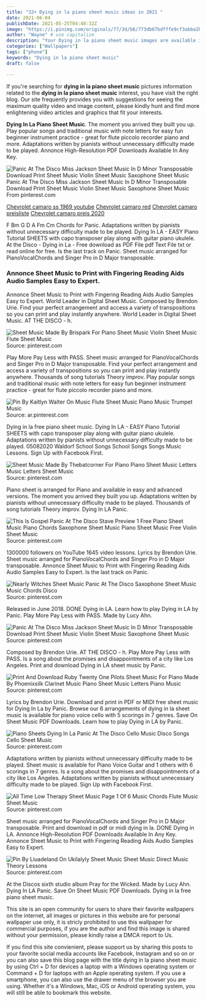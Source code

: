 ```yaml
---
title: "32+ Dying in la piano sheet music ideas in 2021 "
date: 2021-06-04
publishDate: 2021-05-25T04:48:32Z
image: "https://i.pinimg.com/originals/77/3d/b6/773db67bdfffe9cf3abba2b4e2546d0e.png"
author: "Wayne" # use capitalize
description: "Your Dying in la piano sheet music images are available in this site. Dying in la piano sheet music are a topic that is being searched for and liked by netizens today. You can Find and Download the Dying in la piano sheet music files here. Find and Download all free photos."
categories: ["Wallpapers"]
tags: ["phone"]
keywords: "Dying in la piano sheet music"
draft: false

---
```


If you're searching for **dying in la piano sheet music** pictures information related to the **dying in la piano sheet music** interest, you have visit the right  blog.  Our site frequently  provides you with  suggestions  for seeing  the maximum  quality video and image  content, please kindly hunt and find more enlightening video articles and graphics  that fit your interests.

**Dying In La Piano Sheet Music**. The moment you arrived they built you up. Play popular songs and traditional music with note letters for easy fun beginner instrument practice - great for flute piccolo recorder piano and more. Adaptations written by pianists without unnecessary difficulty made to be played. Annonce High-Resolution PDF Downloads Available In Any Key.

![Panic At The Disco Miss Jackson Sheet Music In D Minor Transposable Download Print Sheet Music Violin Sheet Music Saxophone Sheet Music](https://i.pinimg.com/originals/f0/f0/a2/f0f0a232d7aafdb321c4eef4e5d480b4.gif "Panic At The Disco Miss Jackson Sheet Music In D Minor Transposable Download Print Sheet Music Violin Sheet Music Saxophone Sheet Music")
Panic At The Disco Miss Jackson Sheet Music In D Minor Transposable Download Print Sheet Music Violin Sheet Music Saxophone Sheet Music From pinterest.com

[Chevrolet camaro ss 1969 youtube](/chevrolet-camaro-ss-1969-youtube/)
[Chevrolet camaro red](/chevrolet-camaro-red/)
[Chevrolet camaro preisliste](/chevrolet-camaro-preisliste/)
[Chevrolet camaro preis 2020](/chevrolet-camaro-preis-2020/)

F Bm G D A Fm Cm Chords for Panic. Adaptations written by pianists without unnecessary difficulty made to be played. Dying In LA - EASY Piano Tutorial SHEETS with capo transposer play along with guitar piano ukulele. At the Disco - Dying in La - Free download as PDF File pdf Text File txt or read online for free. Is the last track on Panic. Sheet music arranged for PianoVocalChords and Singer Pro in D Major transposable.

### Annonce Sheet Music to Print with Fingering Reading Aids Audio Samples Easy to Expert.

Annonce Sheet Music to Print with Fingering Reading Aids Audio Samples Easy to Expert. World Leader in Digital Sheet Music. Composed by Brendon Urie. Find your perfect arrangement and access a variety of transpositions so you can print and play instantly anywhere. World Leader in Digital Sheet Music. AT THE DISCO - h.


![Sheet Music Made By Brispark For Piano Sheet Music Violin Sheet Music Flute Sheet Music](https://i.pinimg.com/originals/67/c6/e5/67c6e56b200fe43d6eb65e214392f60d.png "Sheet Music Made By Brispark For Piano Sheet Music Violin Sheet Music Flute Sheet Music")
Source: pinterest.com

Play More Pay Less with PASS. Sheet music arranged for PianoVocalChords and Singer Pro in D Major transposable. Find your perfect arrangement and access a variety of transpositions so you can print and play instantly anywhere. Thousands of song tutorials Theory improv. Play popular songs and traditional music with note letters for easy fun beginner instrument practice - great for flute piccolo recorder piano and more.

![Pin By Kaitlyn Walter On Music Flute Sheet Music Piano Music Trumpet Music](https://i.pinimg.com/originals/56/56/79/565679c07ecf565d4d927030b70d9b4b.jpg "Pin By Kaitlyn Walter On Music Flute Sheet Music Piano Music Trumpet Music")
Source: ar.pinterest.com

Dying in la free piano sheet music. Dying In LA - EASY Piano Tutorial SHEETS with capo transposer play along with guitar piano ukulele. Adaptations written by pianists without unnecessary difficulty made to be played. 05082020 Waldorf School Songs School Songs Songs Music Lessons. Sign Up with Facebook First.

![Sheet Music Made By Thebatcorner For Piano Piano Sheet Music Letters Music Letters Sheet Music](https://i.pinimg.com/originals/b5/7a/3a/b57a3a4d7f5314ce5d88d678680635e0.png "Sheet Music Made By Thebatcorner For Piano Piano Sheet Music Letters Music Letters Sheet Music")
Source: pinterest.com

Piano sheet is arranged for Piano and available in easy and advanced versions. The moment you arrived they built you up. Adaptations written by pianists without unnecessary difficulty made to be played. Thousands of song tutorials Theory improv. Dying In LA Panic.

![This Is Gospel Panic At The Disco Stave Preview 1 Free Piano Sheet Music Piano Chords Saxophone Sheet Music Piano Sheet Music Free Violin Sheet Music](https://i.pinimg.com/originals/09/9e/1a/099e1acb727e6cbc69cb0c4f56a0129f.png "This Is Gospel Panic At The Disco Stave Preview 1 Free Piano Sheet Music Piano Chords Saxophone Sheet Music Piano Sheet Music Free Violin Sheet Music")
Source: pinterest.com

1300000 followers on YouTube 1645 video lessons. Lyrics by Brendon Urie. Sheet music arranged for PianoVocalChords and Singer Pro in D Major transposable. Annonce Sheet Music to Print with Fingering Reading Aids Audio Samples Easy to Expert. Is the last track on Panic.

![Nearly Witches Sheet Music Panic At The Disco Saxophone Sheet Music Music Chords Disco](https://i.pinimg.com/originals/83/5c/a0/835ca036fd23e20a0751c9e1716c1623.jpg "Nearly Witches Sheet Music Panic At The Disco Saxophone Sheet Music Music Chords Disco")
Source: pinterest.com

Released in June 2018. DONE Dying in LA. Learn how to play Dying in LA by Panic. Play More Pay Less with PASS. Made by Lucy Ahn.

![Panic At The Disco Miss Jackson Sheet Music In D Minor Transposable Download Print Sheet Music Violin Sheet Music Saxophone Sheet Music](https://i.pinimg.com/originals/f0/f0/a2/f0f0a232d7aafdb321c4eef4e5d480b4.gif "Panic At The Disco Miss Jackson Sheet Music In D Minor Transposable Download Print Sheet Music Violin Sheet Music Saxophone Sheet Music")
Source: pinterest.com

Composed by Brendon Urie. AT THE DISCO - h. Play More Pay Less with PASS. Is a song about the promises and disappointments of a city like Los Angeles. Print and download Dying in LA sheet music by Panic.

![Print And Download Ruby Twenty One Pilots Sheet Music For Piano Made By Phoenixsilk Clarinet Music Piano Sheet Music Letters Piano Music](https://i.pinimg.com/originals/ab/34/7d/ab347d406924be20daee0a83980670a1.jpg "Print And Download Ruby Twenty One Pilots Sheet Music For Piano Made By Phoenixsilk Clarinet Music Piano Sheet Music Letters Piano Music")
Source: pinterest.com

Lyrics by Brendon Urie. Download and print in PDF or MIDI free sheet music for Dying In La by Panic. Browse our 6 arrangements of dying in la sheet music is available for piano voice cello with 5 scorings in 7 genres. Save On Sheet Music PDF Downloads. Learn how to play Dying in LA by Panic.

![Piano Sheets Dying In La Panic At The Disco Cello Music Disco Songs Cello Sheet Music](https://i.pinimg.com/originals/43/f6/ce/43f6ceb1828c2cf7d4752222497a1c8f.jpg "Piano Sheets Dying In La Panic At The Disco Cello Music Disco Songs Cello Sheet Music")
Source: pinterest.com

Adaptations written by pianists without unnecessary difficulty made to be played. Sheet music is available for Piano Voice Guitar and 1 others with 6 scorings in 7 genres. Is a song about the promises and disappointments of a city like Los Angeles. Adaptations written by pianists without unnecessary difficulty made to be played. Sign Up with Facebook First.

![All Time Low Therapy Sheet Music Page 1 Of 6 Music Chords Flute Music Sheet Music](https://i.pinimg.com/originals/68/27/78/6827786b463a8a47dc536c34b1e5046d.png "All Time Low Therapy Sheet Music Page 1 Of 6 Music Chords Flute Music Sheet Music")
Source: pinterest.com

Sheet music arranged for PianoVocalChords and Singer Pro in D Major transposable. Print and download in pdf or midi dying in la. DONE Dying in LA. Annonce High-Resolution PDF Downloads Available In Any Key. Annonce Sheet Music to Print with Fingering Reading Aids Audio Samples Easy to Expert.

![Pin By Liuadeland On Ukilalyly Sheet Music Sheet Music Direct Music Theory Lessons](https://i.pinimg.com/originals/77/3d/b6/773db67bdfffe9cf3abba2b4e2546d0e.png "Pin By Liuadeland On Ukilalyly Sheet Music Sheet Music Direct Music Theory Lessons")
Source: pinterest.com

At the Discos sixth studio album Pray for the Wicked. Made by Lucy Ahn. Dying In LA Panic. Save On Sheet Music PDF Downloads. Dying in la free piano sheet music.

This site is an open community for users to share their favorite wallpapers on the internet, all images or pictures in this website are for personal wallpaper use only, it is stricly prohibited to use this wallpaper for commercial purposes, if you are the author and find this image is shared without your permission, please kindly raise a DMCA report to Us.

If you find this site convienient, please support us by sharing this posts to your favorite social media accounts like Facebook, Instagram and so on or you can also save this blog page with the title dying in la piano sheet music by using Ctrl + D for devices a laptop with a Windows operating system or Command + D for laptops with an Apple operating system. If you use a smartphone, you can also use the drawer menu of the browser you are using. Whether it's a Windows, Mac, iOS or Android operating system, you will still be able to bookmark this website.
